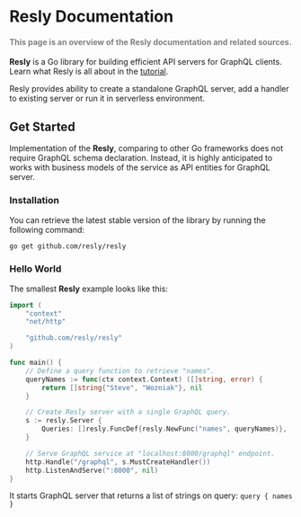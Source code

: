 # Resly Documentation

<h4 style="color:grey">This page is an overview of the Resly documentation and related sources.</h4>

<b>Resly</b> is a Go library for building efficient API servers for GraphQL clients.
Learn what Resly is all about in the [tutorial](tutorial).

Resly provides ability to create a standalone GraphQL server, add a handler to existing
server or run it in serverless environment.

## Get Started

Implementation of the <b>Resly</b>, comparing to other Go frameworks does not require
GraphQL schema declaration. Instead, it is highly anticipated to works with business models
of the service as API entities for GraphQL server.

### Installation

You can retrieve the latest stable version of the library by running the following command:
```bash
go get github.com/resly/resly
```

### Hello World

The smallest <b>Resly</b> example looks like this:

```go
import (
    "context"
    "net/http"

    "github.com/resly/resly"
)

func main() {
    // Define a query function to retrieve "names".
    queryNames := func(ctx context.Context) ([]string, error) {
        return []string{"Steve", "Wozniak"}, nil
    }

    // Create Resly server with a single GraphQL query.
    s := resly.Server {
        Queries: []resly.FuncDef{resly.NewFunc("names", queryNames)},
    }

    // Serve GraphQL service at "localhost:8000/graphql" endpoint.
    http.Handle("/graphql", s.MustCreateHandler())
    http.ListenAndServe(":8000", nil)
}
```

It starts GraphQL server that returns a list of strings on query: `query { names }`
